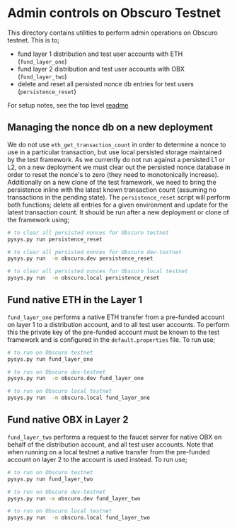 Admin controls on Obscuro Testnet
=================================
This directory contains utilities to perform admin operations on Obscuro testnet. This is to;

- fund layer 1 distribution and test user accounts with ETH (`fund_layer_one`)
- fund layer 2 distribution and test user accounts with OBX (`fund_layer_two`)
- delete and reset all persisted nonce db entries for test users (`persistence_reset`)

For setup notes, see the top level [readme](../README.md)


Managing the nonce db on a new deployment 
-----------------------------------------
We do not use `eth_get_transaction_count` in order to determine a nonce to use in a particular transaction, but use local
persisted storage maintained by the test framework. As we currently do not run against a persisted L1 or L2, on a new 
deployment we must clear out the persisted nonce database in order to reset the nonce's to zero (they need to monotonically 
increase). Additionally on a new clone of the test framework, we need to bring the persistence inline with the latest 
known transaction count (assuming no transactions in the pending state). The `persistence_reset` script will perform both 
functions; delete all entries for a given environment and update for the latest transaction count. It should be run 
after a new deployment or clone of the framework using;

```bash
# to clear all persisted nonces for Obscuro testnet 
pysys.py run persistence_reset

# to clear all persisted nonces for Obscuro dev-testnet 
pysys.py run  -m obscuro.dev persistence_reset

# to clear all persisted nonces for Obscuro local testnet 
pysys.py run  -m obscuro.local persistence_reset
```

Fund native ETH in the Layer 1
--------------------------------------------------
`fund_layer_one` performs a native ETH transfer from a pre-funded account on layer 1 to a distribution account, and to 
all test user accounts. To perform this the private key of the pre-funded account must be known to the test framework 
and is configured in the `default.properties` file. To run use;

```bash
# to run on Obscuro testnet 
pysys.py run fund_layer_one

# to run on Obscuro dev-testnet 
pysys.py run  -m obscuro.dev fund_layer_one

# to run on Obscuro local testnet 
pysys.py run  -m obscuro.local fund_layer_one
```

Fund native OBX in Layer 2
----------------------------------------------------
`fund_layer_two` performs a request to the faucet server for native OBX on behalf of the distribution account, and all 
test user accounts. Note that when running on a local testnet a native transfer from the pre-funded account on 
layer 2 to the account is used instead. To run use;

```bash
# to run on Obscuro testnet 
pysys.py run fund_layer_two

# to run on Obscuro dev-testnet 
pysys.py run -m obscuro.dev fund_layer_two

# to run on Obscuro local testnet 
pysys.py run  -m obscuro.local fund_layer_two
```


